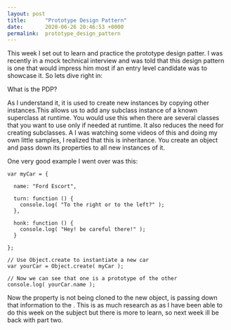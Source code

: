 ```yaml
---
layout: post
title:      "Prototype Design Pattern"
date:       2020-06-26 20:46:53 +0000
permalink:  prototype_design_pattern
---
```



This week I set out to learn and practice the prototype design patter. I was recently in a mock technical interview and was told that this design pattern is one that would impress him most if an entry level candidate was to showcase it. So lets dive right in:

What is the PDP?

As I understand it, it is used to create new instances by copying other instances.This allows us to add any subclass instance of a known superclass at runtime. You would use this when there are several classes that you want to use only if needed at runtime. It also reduces the need for creating subclasses. A I was watching some videos of this and doing my own little samples, I realized that this is inheritance. You create an object and pass down its properties to all new instances of it. 

One very good example I went over was this:

```
var myCar = {
 
  name: "Ford Escort",
 
  turn: function () {
    console.log( "To the right or to the left?" );
  },
 
  honk: function () {
    console.log( "Hey! be careful there!" );
  }
 
};

// Use Object.create to instantiate a new car
var yourCar = Object.create( myCar );
 
// Now we can see that one is a prototype of the other
console.log( yourCar.name );
```

Now the property <name> is not being cloned to the new object, <myCar> is passing down that information to the <yourCar>. This is as much research as as I have been able to do this week on the subject but there is more to learn, so next week ill be back with part two.
